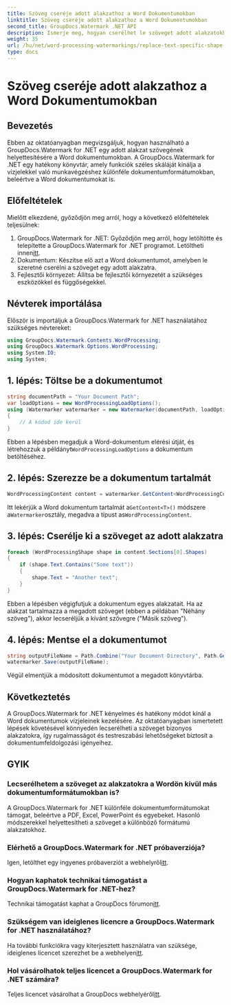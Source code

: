 ```yaml
---
title: Szöveg cseréje adott alakzathoz a Word Dokumentumokban
linktitle: Szöveg cseréje adott alakzathoz a Word Dokumentumokban
second_title: GroupDocs.Watermark .NET API
description: Ismerje meg, hogyan cserélhet le szöveget adott alakzatokhoz Word dokumentumokban a GroupDocs.Watermark for .NET segítségével. Kövesse lépésről lépésre bemutató oktatóanyagunkat.
weight: 35
url: /hu/net/word-processing-watermarkings/replace-text-specific-shape-word-docs/
type: docs
---
```

# Szöveg cseréje adott alakzathoz a Word Dokumentumokban

## Bevezetés
Ebben az oktatóanyagban megvizsgáljuk, hogyan használható a GroupDocs.Watermark for .NET egy adott alakzat szövegének helyettesítésére a Word dokumentumokban. A GroupDocs.Watermark for .NET egy hatékony könyvtár, amely funkciók széles skáláját kínálja a vízjelekkel való munkavégzéshez különféle dokumentumformátumokban, beleértve a Word dokumentumokat is.
## Előfeltételek
Mielőtt elkezdené, győződjön meg arról, hogy a következő előfeltételek teljesülnek:
1.  GroupDocs.Watermark for .NET: Győződjön meg arról, hogy letöltötte és telepítette a GroupDocs.Watermark for .NET programot. Letöltheti innen[itt](https://releases.groupdocs.com/Watermark/net/).
2. Dokumentum: Készítse elő azt a Word dokumentumot, amelyben le szeretné cserélni a szöveget egy adott alakzatra.
3. Fejlesztői környezet: Állítsa be fejlesztői környezetét a szükséges eszközökkel és függőségekkel.

## Névterek importálása
Először is importáljuk a GroupDocs.Watermark for .NET használatához szükséges névtereket:
```csharp
using GroupDocs.Watermark.Contents.WordProcessing;
using GroupDocs.Watermark.Options.WordProcessing;
using System.IO;
using System;
```
## 1. lépés: Töltse be a dokumentumot
```csharp
string documentPath = "Your Document Path";
var loadOptions = new WordProcessingLoadOptions();
using (Watermarker watermarker = new Watermarker(documentPath, loadOptions))
{
    // A kódod ide kerül
}
```
 Ebben a lépésben megadjuk a Word-dokumentum elérési útját, és létrehozzuk a példányt`WordProcessingLoadOptions` a dokumentum betöltéséhez.
## 2. lépés: Szerezze be a dokumentum tartalmát
```csharp
WordProcessingContent content = watermarker.GetContent<WordProcessingContent>();
```
 Itt lekérjük a Word dokumentum tartalmát a`GetContent<T>()` módszere a`Watermarker`osztály, megadva a típust as`WordProcessingContent`.
## 3. lépés: Cserélje ki a szöveget az adott alakzatra
```csharp
foreach (WordProcessingShape shape in content.Sections[0].Shapes)
{
    if (shape.Text.Contains("Some text"))
    {
        shape.Text = "Another text";
    }
}
```
Ebben a lépésben végigfutjuk a dokumentum egyes alakzatait. Ha az alakzat tartalmazza a megadott szöveget (ebben a példában "Néhány szöveg"), akkor lecseréljük a kívánt szövegre ("Másik szöveg").
## 4. lépés: Mentse el a dokumentumot
```csharp
string outputFileName = Path.Combine("Your Document Directory", Path.GetFileName(documentPath));
watermarker.Save(outputFileName);
```
Végül elmentjük a módosított dokumentumot a megadott könyvtárba.

## Következtetés
A GroupDocs.Watermark for .NET kényelmes és hatékony módot kínál a Word dokumentumok vízjeleinek kezelésére. Az oktatóanyagban ismertetett lépések követésével könnyedén lecserélheti a szöveget bizonyos alakzatokra, így rugalmasságot és testreszabási lehetőségeket biztosít a dokumentumfeldolgozási igényeihez.
## GYIK
### Lecserélhetem a szöveget az alakzatokra a Wordön kívül más dokumentumformátumokban is?
A GroupDocs.Watermark for .NET különféle dokumentumformátumokat támogat, beleértve a PDF, Excel, PowerPoint és egyebeket. Hasonló módszerekkel helyettesítheti a szöveget a különböző formátumú alakzatokhoz.
### Elérhető a GroupDocs.Watermark for .NET próbaverziója?
 Igen, letölthet egy ingyenes próbaverziót a webhelyről[itt](https://releases.groupdocs.com/).
### Hogyan kaphatok technikai támogatást a GroupDocs.Watermark for .NET-hez?
Technikai támogatást kaphat a GroupDocs fórumon[itt](https://forum.groupdocs.com/c/watermark/19).
### Szükségem van ideiglenes licencre a GroupDocs.Watermark for .NET használatához?
 Ha további funkciókra vagy kiterjesztett használatra van szüksége, ideiglenes licencet szerezhet be a webhelyen[itt](https://purchase.groupdocs.com/temporary-license/).
### Hol vásárolhatok teljes licencet a GroupDocs.Watermark for .NET számára?
 Teljes licencet vásárolhat a GroupDocs webhelyéről[itt](https://purchase.groupdocs.com/buy).